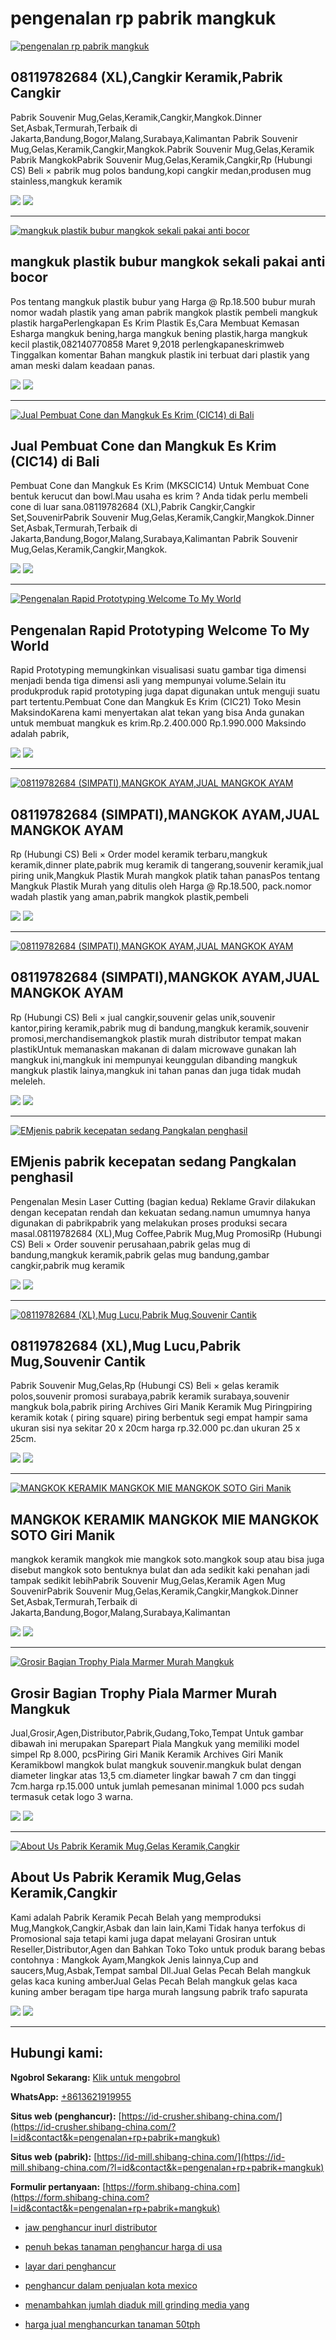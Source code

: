 # pengenalan rp pabrik mangkuk

<a href="https://swt.shibang-china.com/?l=id&img&k=pengenalan+rp+pabrik+mangkuk" target="_blank">![pengenalan rp pabrik mangkuk](http://static.shibang-china.com/all-800x300/1275.jpg)</a>

## 08119782684 (XL),Cangkir Keramik,Pabrik Cangkir
Pabrik Souvenir Mug,Gelas,Keramik,Cangkir,Mangkok.Dinner Set,Asbak,Termurah,Terbaik di Jakarta,Bandung,Bogor,Malang,Surabaya,Kalimantan Pabrik Souvenir Mug,Gelas,Keramik,Cangkir,Mangkok.Pabrik Souvenir Mug,Gelas,Keramik Pabrik MangkokPabrik Souvenir Mug,Gelas,Keramik,Cangkir,Rp (Hubungi CS) Beli × pabrik mug polos bandung,kopi cangkir medan,produsen mug stainless,mangkuk keramik


<a href="https://whatsapp.shibangsoft.com/WhatsApp.php" target="_blank" title="WhatsApp">![](http://static.shibang-china.com/icon/whatsapp.png)</a> <a href="https://swt.shibang-china.com/?l=id&icon&k=pengenalan+rp+pabrik+mangkuk" target="_blank">![](http://static.shibang-china.com/icon/chat-id.png)</a>

---

<a href="https://swt.shibang-china.com/?l=id&img&k=pengenalan+rp+pabrik+mangkuk" target="_blank">![mangkuk plastik bubur mangkok sekali pakai anti bocor](http://static.shibang-china.com/all-800x300/316.jpg)</a>

## mangkuk plastik bubur mangkok sekali pakai anti bocor
Pos tentang mangkuk plastik bubur yang Harga @ Rp.18.500 bubur murah nomor wadah plastik yang aman pabrik mangkok plastik pembeli mangkuk plastik hargaPerlengkapan Es Krim Plastik Es,Cara Membuat Kemasan Esharga mangkuk bening,harga mangkuk bening plastik,harga mangkuk kecil plastik,082140770858 Maret 9,2018 perlengkapaneskrimweb Tinggalkan komentar Bahan mangkuk plastik ini terbuat dari plastik yang aman meski dalam keadaan panas.


<a href="https://whatsapp.shibangsoft.com/WhatsApp.php" target="_blank" title="WhatsApp">![](http://static.shibang-china.com/icon/whatsapp.png)</a> <a href="https://swt.shibang-china.com/?l=id&icon&k=pengenalan+rp+pabrik+mangkuk" target="_blank">![](http://static.shibang-china.com/icon/chat-id.png)</a>

---

<a href="https://swt.shibang-china.com/?l=id&img&k=pengenalan+rp+pabrik+mangkuk" target="_blank">![Jual Pembuat Cone dan Mangkuk Es Krim (CIC14) di Bali](http://static.shibang-china.com/all-800x300/1448.jpg)</a>

## Jual Pembuat Cone dan Mangkuk Es Krim (CIC14) di Bali
Pembuat Cone dan Mangkuk Es Krim (MKSCIC14) Untuk Membuat Cone bentuk kerucut dan bowl.Mau usaha es krim ? Anda tidak perlu membeli cone di luar sana.08119782684 (XL),Pabrik Cangkir,Cangkir Set,SouvenirPabrik Souvenir Mug,Gelas,Keramik,Cangkir,Mangkok.Dinner Set,Asbak,Termurah,Terbaik di Jakarta,Bandung,Bogor,Malang,Surabaya,Kalimantan Pabrik Souvenir Mug,Gelas,Keramik,Cangkir,Mangkok.


<a href="https://whatsapp.shibangsoft.com/WhatsApp.php" target="_blank" title="WhatsApp">![](http://static.shibang-china.com/icon/whatsapp.png)</a> <a href="https://swt.shibang-china.com/?l=id&icon&k=pengenalan+rp+pabrik+mangkuk" target="_blank">![](http://static.shibang-china.com/icon/chat-id.png)</a>

---

<a href="https://swt.shibang-china.com/?l=id&img&k=pengenalan+rp+pabrik+mangkuk" target="_blank">![Pengenalan Rapid Prototyping Welcome To My World](http://static.shibang-china.com/all-800x300/1136.jpg)</a>

## Pengenalan Rapid Prototyping Welcome To My World
Rapid Prototyping memungkinkan visualisasi suatu gambar tiga dimensi menjadi benda tiga dimensi asli yang mempunyai volume.Selain itu produkproduk rapid prototyping juga dapat digunakan untuk menguji suatu part tertentu.Pembuat Cone dan Mangkuk Es Krim (CIC21) Toko Mesin MaksindoKarena kami menyertakan alat tekan yang bisa Anda gunakan untuk membuat mangkuk es krim.Rp.2.400.000 Rp.1.990.000 Maksindo adalah pabrik,


<a href="https://whatsapp.shibangsoft.com/WhatsApp.php" target="_blank" title="WhatsApp">![](http://static.shibang-china.com/icon/whatsapp.png)</a> <a href="https://swt.shibang-china.com/?l=id&icon&k=pengenalan+rp+pabrik+mangkuk" target="_blank">![](http://static.shibang-china.com/icon/chat-id.png)</a>

---

<a href="https://swt.shibang-china.com/?l=id&img&k=pengenalan+rp+pabrik+mangkuk" target="_blank">![08119782684 (SIMPATI),MANGKOK AYAM,JUAL MANGKOK AYAM](http://static.shibang-china.com/all-800x300/283.jpg)</a>

## 08119782684 (SIMPATI),MANGKOK AYAM,JUAL MANGKOK AYAM
Rp (Hubungi CS) Beli × Order model keramik terbaru,mangkuk keramik,dinner plate,pabrik mug keramik di tangerang,souvenir keramik,jual piring unik,Mangkuk Plastik Murah‎ mangkok platik tahan panasPos tentang Mangkuk Plastik Murah‎ yang ditulis oleh Harga @ Rp.18.500, pack.nomor wadah plastik yang aman,pabrik mangkok plastik,pembeli


<a href="https://whatsapp.shibangsoft.com/WhatsApp.php" target="_blank" title="WhatsApp">![](http://static.shibang-china.com/icon/whatsapp.png)</a> <a href="https://swt.shibang-china.com/?l=id&icon&k=pengenalan+rp+pabrik+mangkuk" target="_blank">![](http://static.shibang-china.com/icon/chat-id.png)</a>

---

<a href="https://swt.shibang-china.com/?l=id&img&k=pengenalan+rp+pabrik+mangkuk" target="_blank">![08119782684 (SIMPATI),MANGKOK AYAM,JUAL MANGKOK AYAM](http://static.shibang-china.com/all-800x300/1526.jpg)</a>

## 08119782684 (SIMPATI),MANGKOK AYAM,JUAL MANGKOK AYAM
Rp (Hubungi CS) Beli × jual cangkir,souvenir gelas unik,souvenir kantor,piring keramik,pabrik mug di bandung,mangkuk keramik,souvenir promosi,merchandisemangkok plastik murah distributor tempat makan plastikUntuk memanaskan makanan di dalam microwave gunakan lah mangkuk ini,mangkuk ini mempunyai keunggulan dibanding mangkuk mangkuk plastik lainya,mangkuk ini tahan panas dan juga tidak mudah meleleh.


<a href="https://whatsapp.shibangsoft.com/WhatsApp.php" target="_blank" title="WhatsApp">![](http://static.shibang-china.com/icon/whatsapp.png)</a> <a href="https://swt.shibang-china.com/?l=id&icon&k=pengenalan+rp+pabrik+mangkuk" target="_blank">![](http://static.shibang-china.com/icon/chat-id.png)</a>

---

<a href="https://swt.shibang-china.com/?l=id&img&k=pengenalan+rp+pabrik+mangkuk" target="_blank">![EMjenis pabrik kecepatan sedang Pangkalan penghasil](http://static.shibang-china.com/all-800x300/788.jpg)</a>

## EMjenis pabrik kecepatan sedang Pangkalan penghasil
Pengenalan Mesin Laser Cutting (bagian kedua) Reklame Gravir dilakukan dengan kecepatan rendah dan kekuatan sedang.namun umumnya hanya digunakan di pabrikpabrik yang melakukan proses produksi secara masal.08119782684 (XL),Mug Coffee,Pabrik Mug,Mug PromosiRp (Hubungi CS) Beli × Order souvenir perusahaan,pabrik gelas mug di bandung,mangkuk keramik,pabrik gelas mug bandung,gambar cangkir,pabrik mug keramik


<a href="https://whatsapp.shibangsoft.com/WhatsApp.php" target="_blank" title="WhatsApp">![](http://static.shibang-china.com/icon/whatsapp.png)</a> <a href="https://swt.shibang-china.com/?l=id&icon&k=pengenalan+rp+pabrik+mangkuk" target="_blank">![](http://static.shibang-china.com/icon/chat-id.png)</a>

---

<a href="https://swt.shibang-china.com/?l=id&img&k=pengenalan+rp+pabrik+mangkuk" target="_blank">![08119782684 (XL),Mug Lucu,Pabrik Mug,Souvenir Cantik](http://static.shibang-china.com/all-800x300/773.jpg)</a>

## 08119782684 (XL),Mug Lucu,Pabrik Mug,Souvenir Cantik
Pabrik Souvenir Mug,Gelas,Rp (Hubungi CS) Beli × gelas keramik polos,souvenir promosi surabaya,pabrik keramik surabaya,souvenir mangkuk bola,pabrik piring Archives Giri Manik Keramik Mug Piringpiring keramik kotak ( piring square) piring berbentuk segi empat hampir sama ukuran sisi nya sekitar 20 x 20cm harga rp.32.000 pc.dan ukuran 25 x 25cm.


<a href="https://whatsapp.shibangsoft.com/WhatsApp.php" target="_blank" title="WhatsApp">![](http://static.shibang-china.com/icon/whatsapp.png)</a> <a href="https://swt.shibang-china.com/?l=id&icon&k=pengenalan+rp+pabrik+mangkuk" target="_blank">![](http://static.shibang-china.com/icon/chat-id.png)</a>

---

<a href="https://swt.shibang-china.com/?l=id&img&k=pengenalan+rp+pabrik+mangkuk" target="_blank">![MANGKOK KERAMIK MANGKOK MIE MANGKOK SOTO Giri Manik](http://static.shibang-china.com/all-800x300/399.jpg)</a>

## MANGKOK KERAMIK MANGKOK MIE MANGKOK SOTO Giri Manik
mangkok keramik mangkok mie mangkok soto.mangkok soup atau bisa juga disebut mangkok soto bentuknya bulat dan ada sedikit kaki penahan jadi tampak sedikit lebihPabrik Souvenir Mug,Gelas,Keramik Agen Mug SouvenirPabrik Souvenir Mug,Gelas,Keramik,Cangkir,Mangkok.Dinner Set,Asbak,Termurah,Terbaik di Jakarta,Bandung,Bogor,Malang,Surabaya,Kalimantan


<a href="https://whatsapp.shibangsoft.com/WhatsApp.php" target="_blank" title="WhatsApp">![](http://static.shibang-china.com/icon/whatsapp.png)</a> <a href="https://swt.shibang-china.com/?l=id&icon&k=pengenalan+rp+pabrik+mangkuk" target="_blank">![](http://static.shibang-china.com/icon/chat-id.png)</a>

---

<a href="https://swt.shibang-china.com/?l=id&img&k=pengenalan+rp+pabrik+mangkuk" target="_blank">![Grosir Bagian Trophy Piala Marmer Murah Mangkuk](http://static.shibang-china.com/all-800x300/292.jpg)</a>

## Grosir Bagian Trophy Piala Marmer Murah Mangkuk
Jual,Grosir,Agen,Distributor,Pabrik,Gudang,Toko,Tempat Untuk gambar dibawah ini merupakan Sparepart Piala Mangkuk yang memiliki model simpel Rp 8.000, pcsPiring Giri Manik Keramik Archives Giri Manik Keramikbowl mangkok bulat mangkuk souvenir.mangkuk bulat dengan diameter lingkar atas 13,5 cm.diameter lingkar bawah 7 cm dan tinggi 7cm.harga rp.15.000 untuk jumlah pemesanan minimal 1.000 pcs sudah termasuk cetak logo 3 warna.


<a href="https://whatsapp.shibangsoft.com/WhatsApp.php" target="_blank" title="WhatsApp">![](http://static.shibang-china.com/icon/whatsapp.png)</a> <a href="https://swt.shibang-china.com/?l=id&icon&k=pengenalan+rp+pabrik+mangkuk" target="_blank">![](http://static.shibang-china.com/icon/chat-id.png)</a>

---

<a href="https://swt.shibang-china.com/?l=id&img&k=pengenalan+rp+pabrik+mangkuk" target="_blank">![About Us Pabrik Keramik Mug,Gelas Keramik,Cangkir](http://static.shibang-china.com/all-800x300/1497.jpg)</a>

## About Us Pabrik Keramik Mug,Gelas Keramik,Cangkir
Kami adalah Pabrik Keramik Pecah Belah yang memproduksi Mug,Mangkok,Cangkir,Asbak dan lain lain,Kami Tidak hanya terfokus di Promosional saja tetapi kami juga dapat melayani Grosiran untuk Reseller,Distributor,Agen dan Bahkan Toko Toko untuk produk barang bebas contohnya : Mangkok Ayam,Mangkok Jenis lainnya,Cup and saucers,Mug,Asbak,Tempat sambal Dll.Jual Gelas Pecah Belah mangkuk gelas kaca kuning amberJual Gelas Pecah Belah mangkuk gelas kaca kuning amber beragam tipe harga murah langsung pabrik trafo sapurata


<a href="https://whatsapp.shibangsoft.com/WhatsApp.php" target="_blank" title="WhatsApp">![](http://static.shibang-china.com/icon/whatsapp.png)</a> <a href="https://swt.shibang-china.com/?l=id&icon&k=pengenalan+rp+pabrik+mangkuk" target="_blank">![](http://static.shibang-china.com/icon/chat-id.png)</a>

---
## Hubungi kami:

**Ngobrol Sekarang:** [Klik untuk mengobrol](https://swt.shibang-china.com?l=id&contact&k=pengenalan+rp+pabrik+mangkuk)

**WhatsApp:**  [+8613621919955](https://whatsapp.shibangsoft.com/WhatsApp.php)

**Situs web (penghancur):** [https://id-crusher.shibang-china.com/](https://id-crusher.shibang-china.com/?l=id&contact&k=pengenalan+rp+pabrik+mangkuk)

**Situs web (pabrik):** [https://id-mill.shibang-china.com/](https://id-mill.shibang-china.com/?l=id&contact&k=pengenalan+rp+pabrik+mangkuk)

**Formulir pertanyaan:** [https://form.shibang-china.com](https://form.shibang-china.com?l=id&contact&k=pengenalan+rp+pabrik+mangkuk)

* [jaw penghancur inurl distributor](../32/jaw%20penghancur%20inurl%20distributor.md)

* [penuh bekas tanaman penghancur harga di usa](../38/penuh%20bekas%20tanaman%20penghancur%20harga%20di%20usa.md)

* [layar dari penghancur](../34/layar%20dari%20penghancur.md)

* [penghancur dalam penjualan kota mexico](../40/penghancur%20dalam%20penjualan%20kota%20mexico.md)

* [menambahkan jumlah diaduk mill grinding media yang](../39/menambahkan%20jumlah%20diaduk%20mill%20grinding%20media%20yang.md)

* [harga jual menghancurkan tanaman 50tph](../33/harga%20jual%20menghancurkan%20tanaman%2050tph.md)